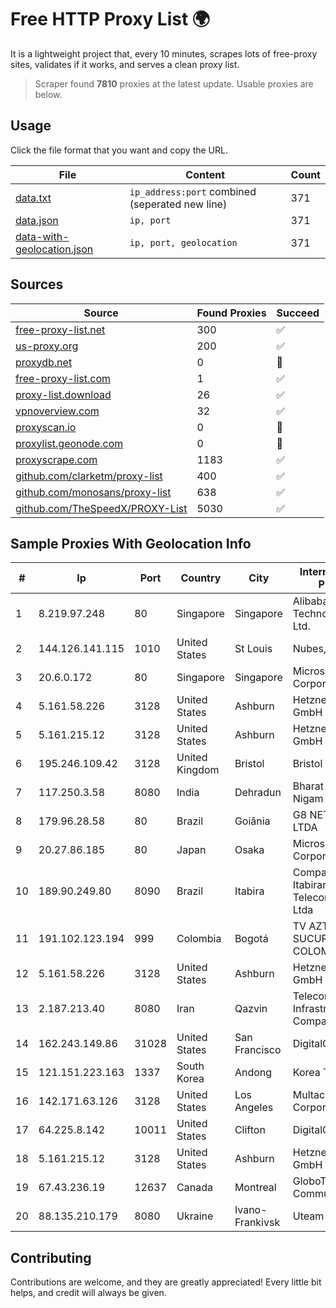 
# Free HTTP Proxy List 🌍

It is a lightweight project that, every 10 minutes, scrapes lots of free-proxy sites, validates if it works, and serves a clean proxy list.


> Scraper found **7810** proxies at the latest update. Usable proxies are below.

## Usage

Click the file format that you want and copy the URL.


|File|Content|Count|
|----|-------|-----|
|[data.txt](https://raw.githubusercontent.com/themiralay/Proxy-List-World/master/data.txt)|`ip_address:port` combined (seperated new line)|371|
|[data.json](https://raw.githubusercontent.com/themiralay/Proxy-List-World/master/data.json)|`ip, port`|371|
|[data-with-geolocation.json](https://raw.githubusercontent.com/themiralay/Proxy-List-World/master/data-with-geolocation.json)|`ip, port, geolocation`|371|

## Sources

|Source|Found Proxies|Succeed|
|------|-------------|-------|
|[free-proxy-list.net](https://free-proxy-list.net)|300|✅|
|[us-proxy.org](https://www.us-proxy.org)|200|✅|
|[proxydb.net](http://proxydb.net)|0|🚫|
|[free-proxy-list.com](https://free-proxy-list.com/?page=&port=&type%5B%5D=http&type%5B%5D=https&up_time=0&search=Search)|1|✅|
|[proxy-list.download](https://www.proxy-list.download/HTTP)|26|✅|
|[vpnoverview.com](https://vpnoverview.com/privacy/anonymous-browsing/free-proxy-servers)|32|✅|
|[proxyscan.io](https://www.proxyscan.io)|0|🚫|
|[proxylist.geonode.com](https://proxylist.geonode.com/api/proxy-list?limit=300&page=1&sort_by=lastChecked&sort_type=desc&protocols=http,https)|0|🚫|
|[proxyscrape.com](https://api.proxyscrape.com/v2/?request=displayproxies&protocol=http&timeout=10000&country=all&ssl=all&anonymity=all)|1183|✅|
|[github.com/clarketm/proxy-list](https://raw.githubusercontent.com/clarketm/proxy-list/master/proxy-list-raw.txt)|400|✅|
|[github.com/monosans/proxy-list](https://raw.githubusercontent.com/monosans/proxy-list/main/proxies/http.txt)|638|✅|
|[github.com/TheSpeedX/PROXY-List](https://raw.githubusercontent.com/TheSpeedX/PROXY-List/master/http.txt)|5030|✅|


## Sample Proxies With Geolocation Info

|#|Ip|Port|Country|City|Internet Service Provider|
|-|--|----|-------|----|-------------------------|
|1|8.219.97.248|80|Singapore|Singapore|Alibaba (US) Technology Co., Ltd.|
|2|144.126.141.115|1010|United States|St Louis|Nubes, LLC|
|3|20.6.0.172|80|Singapore|Singapore|Microsoft Corporation|
|4|5.161.58.226|3128|United States|Ashburn|Hetzner Online GmbH|
|5|5.161.215.12|3128|United States|Ashburn|Hetzner Online GmbH|
|6|195.246.109.42|3128|United Kingdom|Bristol|Bristol City Council|
|7|117.250.3.58|8080|India|Dehradun|Bharat Sanchar Nigam Ltd|
|8|179.96.28.58|80|Brazil|Goiânia|G8 NETWORKS LTDA|
|9|20.27.86.185|80|Japan|Osaka|Microsoft Corporation|
|10|189.90.249.80|8090|Brazil|Itabira|Companhia Itabirana Telecomunicações Ltda|
|11|191.102.123.194|999|Colombia|Bogotá|TV AZTECA SUCURSAL COLOMBIA|
|12|5.161.58.226|3128|United States|Ashburn|Hetzner Online GmbH|
|13|2.187.213.40|8080|Iran|Qazvin|Telecommunication Infrastructure Company|
|14|162.243.149.86|31028|United States|San Francisco|DigitalOcean, LLC|
|15|121.151.223.163|1337|South Korea|Andong|Korea Telecom|
|16|142.171.63.126|3128|United States|Los Angeles|Multacom Corporation|
|17|64.225.8.142|10011|United States|Clifton|DigitalOcean, LLC|
|18|5.161.215.12|3128|United States|Ashburn|Hetzner Online GmbH|
|19|67.43.236.19|12637|Canada|Montreal|GloboTech Communications|
|20|88.135.210.179|8080|Ukraine|Ivano-Frankivsk|Uteam LTD|



## Contributing

Contributions are welcome, and they are greatly appreciated! Every
little bit helps, and credit will always be given.


